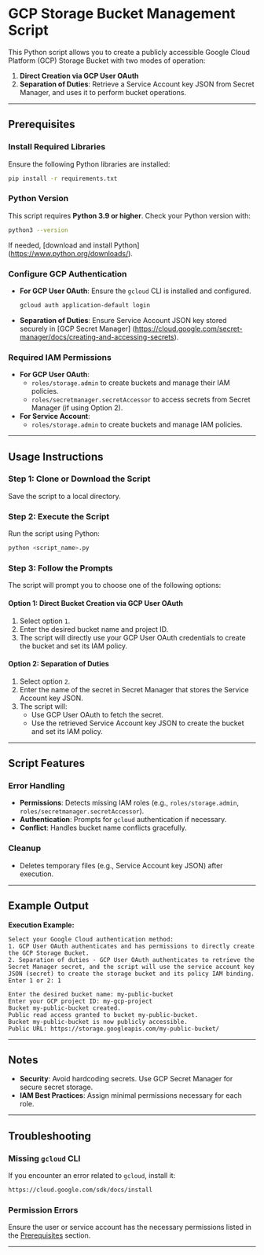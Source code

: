 # GCP Storage Bucket Management Script

This Python script allows you to create a publicly accessible Google Cloud Platform (GCP) Storage Bucket with two modes of operation:

1. **Direct Creation via GCP User OAuth**
2. **Separation of Duties**: 
Retrieve a Service Account key JSON from Secret Manager, and uses it to perform bucket operations.

---

## Prerequisites

### Install Required Libraries
Ensure the following Python libraries are installed:
```bash
pip install -r requirements.txt
```
### Python Version
This script requires **Python 3.9 or higher**. Check your Python version with:
```bash
python3 --version
```
If needed, [download and install Python]
(https://www.python.org/downloads/).

### Configure GCP Authentication
- **For GCP User OAuth**: 
Ensure the `gcloud` CLI is installed and configured.
  ```bash
  gcloud auth application-default login
  ```
- **Separation of Duties**: 
Ensure Service Account JSON key stored securely in [GCP Secret Manager]
(https://cloud.google.com/secret-manager/docs/creating-and-accessing-secrets).

### Required IAM Permissions
- **For GCP User OAuth**:
  - `roles/storage.admin` to create buckets and manage their IAM policies.
  - `roles/secretmanager.secretAccessor` to access secrets from Secret Manager (if using Option 2).
- **For Service Account**:
  - `roles/storage.admin` to create buckets and manage IAM policies.

-------

## Usage Instructions

### Step 1: Clone or Download the Script
Save the script to a local directory.

### Step 2: Execute the Script
Run the script using Python:
```bash
python <script_name>.py
```

### Step 3: Follow the Prompts
The script will prompt you to choose one of the following options:

#### **Option 1: Direct Bucket Creation via GCP User OAuth**
1. Select option `1`.
2. Enter the desired bucket name and project ID.
3. The script will directly use your GCP User OAuth credentials to create the bucket and set its IAM policy.

#### **Option 2: Separation of Duties**
1. Select option `2`.
2. Enter the name of the secret in Secret Manager that stores the Service Account key JSON.
3. The script will:
   - Use GCP User OAuth to fetch the secret.
   - Use the retrieved Service Account key JSON to create the bucket and set its IAM policy.

---

## Script Features

### Error Handling
- **Permissions**: 
Detects missing IAM roles (e.g., `roles/storage.admin`, `roles/secretmanager.secretAccessor`).
- **Authentication**: 
Prompts for `gcloud` authentication if necessary.
- **Conflict**: 
Handles bucket name conflicts gracefully.

### Cleanup
- Deletes temporary files (e.g., Service Account key JSON) after execution.

---

## Example Output

**Execution Example:**
```text
Select your Google Cloud authentication method:
1. GCP User OAuth authenticates and has permissions to directly create the GCP Storage Bucket.
2. Separation of duties - GCP User OAuth authenticates to retrieve the Secret Manager secret, and the script will use the service account key JSON (secret) to create the storage bucket and its policy IAM binding.
Enter 1 or 2: 1

Enter the desired bucket name: my-public-bucket
Enter your GCP project ID: my-gcp-project
Bucket my-public-bucket created.
Public read access granted to bucket my-public-bucket.
Bucket my-public-bucket is now publicly accessible.
Public URL: https://storage.googleapis.com/my-public-bucket/
```

---

## Notes
- **Security**: Avoid hardcoding secrets. Use GCP Secret Manager for secure secret storage.
- **IAM Best Practices**: Assign minimal permissions necessary for each role.

---

## Troubleshooting

### Missing `gcloud` CLI
If you encounter an error related to `gcloud`, install it:
```bash
https://cloud.google.com/sdk/docs/install
```

### Permission Errors
Ensure the user or service account has the necessary permissions listed in the [Prerequisites](#prerequisites) section.

---

